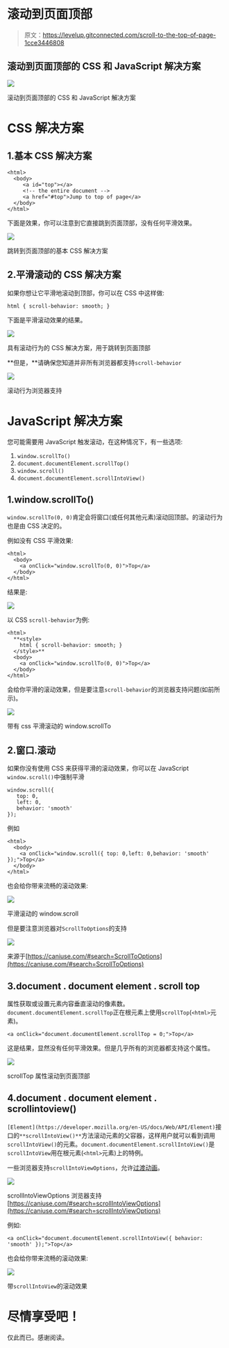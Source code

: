 # 滚动到页面顶部

> 原文：<https://levelup.gitconnected.com/scroll-to-the-top-of-page-1cce3446808>

## 滚动到页面顶部的 CSS 和 JavaScript 解决方案

![](img/dc0a36bd363cb3c8666636c571fd93d8.png)

滚动到页面顶部的 CSS 和 JavaScript 解决方案

# CSS 解决方案

## 1.基本 CSS 解决方案

```
<html>
  <body>
     <a id="top"></a>
     <!-- the entire document -->
     <a href="#top">Jump to top of page</a>
  </body>
</html>
```

下面是效果，你可以注意到它直接跳到页面顶部，没有任何平滑效果。

![](img/c207f0dbb67ca13742bc135dd069feb0.png)

跳转到页面顶部的基本 CSS 解决方案

## 2.平滑滚动的 CSS 解决方案

如果你想让它平滑地滚动到顶部，你可以在 CSS 中这样做:

```
html { scroll-behavior: smooth; }
```

下面是平滑滚动效果的结果。

![](img/e6f894e75cc49043dc03d23d836d57b1.png)

具有滚动行为的 CSS 解决方案，用于跳转到页面顶部

**但是，**请确保您知道并非所有浏览器都支持`scroll-behavior`

![](img/6b4da9127b9f26d7d435964b5d50ab6f.png)

滚动行为浏览器支持

# JavaScript 解决方案

您可能需要用 JavaScript 触发滚动，在这种情况下，有一些选项:

1.  `window.scrollTo()`
2.  `document.documentElement.scrollTop()`
3.  `window.scroll()`
4.  `document.documentElement.scrollIntoView()`

## 1.window.scrollTo()

`window.scrollTo(0, 0)`肯定会将窗口(或任何其他元素)滚动回顶部。的滚动行为也是由 CSS 决定的。

例如没有 CSS 平滑效果:

```
<html>
  <body>
    <a onClick="window.scrollTo(0, 0)">Top</a>
  </body>
</html>
```

结果是:

![](img/27edc3591bf19160a780c371a5de5fe9.png)

以 CSS `scroll-behavior`为例:

```
<html>
  **<style>
    html { scroll-behavior: smooth; }
  </style>**
  <body>
    <a onClick="window.scrollTo(0, 0)">Top</a>
  </body>
</html>
```

会给你平滑的滚动效果，但是要注意`scroll-behavior`的浏览器支持问题(如前所示)。

![](img/1aa35cf274293eca114ae675df3d0636.png)

带有 css 平滑滚动的 window.scrollTo

## 2.窗口.滚动

如果你没有使用 CSS 来获得平滑的滚动效果，你可以在 JavaScript `window.scroll()`中强制平滑

```
window.scroll({
   top: 0,
   left: 0,
   behavior: 'smooth'
});
```

例如

```
<html>
  <body>
    <a onClick="window.scroll({ top: 0,left: 0,behavior: 'smooth' });">Top</a>
  </body>
</html>
```

也会给你带来流畅的滚动效果:

![](img/690307c1cc0706aa60f4f2212128b86e.png)

平滑滚动的 window.scroll

但是要注意浏览器对`ScrollToOptions`的支持

![](img/b5e6fee7bd593a6a004b6a6cd98add47.png)

来源于[https://caniuse.com/#search=ScrollToOptions](https://caniuse.com/#search=ScrollToOptions)

## 3.document . document element . scroll top

属性获取或设置元素内容垂直滚动的像素数。`document.documentElement.scrollTop`正在根元素上使用`scrollTop`(`<html>`元素)。

```
<a onClick="document.documentElement.scrollTop = 0;">Top</a>
```

这是结果，显然没有任何平滑效果。但是几乎所有的浏览器都支持这个属性。

![](img/bb808c302b737234fc6c8fc590895738.png)

scrollTop 属性滚动到页面顶部

## 4.document . document element . scrollintoview()

`[Element](https://developer.mozilla.org/en-US/docs/Web/API/Element)`接口的`**scrollIntoView()**`方法滚动元素的父容器，这样用户就可以看到调用`scrollIntoView()`的元素。`document.documentElement.scrollIntoView()`是`scrollIntoView`用在根元素(`<html>`元素)上的特例。

一些浏览器支持`scrollIntoViewOptions`，允许[过渡动画](https://developer.mozilla.org/en-US/docs/Web/API/Element/scrollIntoView)。

![](img/d916d6ad56afe8cb4861c1ef1a831af0.png)

scrollIntoViewOptions 浏览器支持[https://caniuse.com/#search=scrollIntoViewOptions](https://caniuse.com/#search=scrollIntoViewOptions)

例如:

```
<a onClick="document.documentElement.scrollIntoView({ behavior: 'smooth' });">Top</a>
```

也会给你带来流畅的滚动效果:

![](img/c5ae28782098d4a53d1a0c4ed76cf1f3.png)

带`scrollIntoView`的滚动效果

# 尽情享受吧！

仅此而已。感谢阅读。
